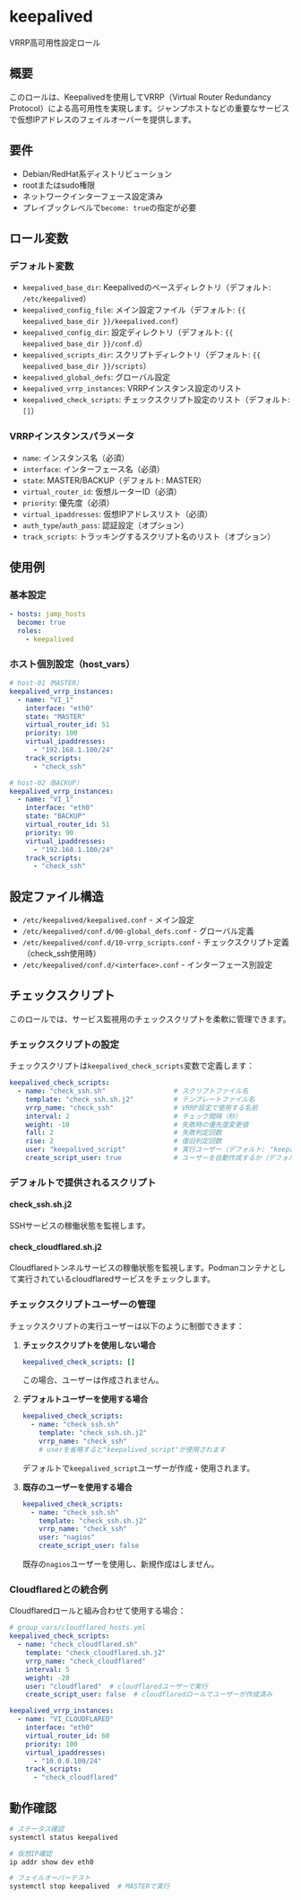# keepalived

VRRP高可用性設定ロール

## 概要

このロールは、Keepalivedを使用してVRRP（Virtual Router Redundancy Protocol）による高可用性を実現します。ジャンプホストなどの重要なサービスで仮想IPアドレスのフェイルオーバーを提供します。

## 要件

- Debian/RedHat系ディストリビューション
- rootまたはsudo権限
- ネットワークインターフェース設定済み
- プレイブックレベルで`become: true`の指定が必要

## ロール変数

### デフォルト変数

- `keepalived_base_dir`: Keepalivedのベースディレクトリ（デフォルト: `/etc/keepalived`）
- `keepalived_config_file`: メイン設定ファイル（デフォルト: `{{ keepalived_base_dir }}/keepalived.conf`）
- `keepalived_config_dir`: 設定ディレクトリ（デフォルト: `{{ keepalived_base_dir }}/conf.d`）
- `keepalived_scripts_dir`: スクリプトディレクトリ（デフォルト: `{{ keepalived_base_dir }}/scripts`）
- `keepalived_global_defs`: グローバル設定
- `keepalived_vrrp_instances`: VRRPインスタンス設定のリスト
- `keepalived_check_scripts`: チェックスクリプト設定のリスト（デフォルト: `[]`）

### VRRPインスタンスパラメータ

- `name`: インスタンス名（必須）
- `interface`: インターフェース名（必須）
- `state`: MASTER/BACKUP（デフォルト: MASTER）
- `virtual_router_id`: 仮想ルーターID（必須）
- `priority`: 優先度（必須）
- `virtual_ipaddresses`: 仮想IPアドレスリスト（必須）
- `auth_type`/`auth_pass`: 認証設定（オプション）
- `track_scripts`: トラッキングするスクリプト名のリスト（オプション）

## 使用例

### 基本設定

```yaml
- hosts: jamp_hosts
  become: true
  roles:
    - keepalived
```

### ホスト個別設定（host_vars）

```yaml
# host-01（MASTER）
keepalived_vrrp_instances:
  - name: "VI_1"
    interface: "eth0"
    state: "MASTER"
    virtual_router_id: 51
    priority: 100
    virtual_ipaddresses:
      - "192.168.1.100/24"
    track_scripts:
      - "check_ssh"

# host-02（BACKUP）
keepalived_vrrp_instances:
  - name: "VI_1"
    interface: "eth0"
    state: "BACKUP"
    virtual_router_id: 51
    priority: 90
    virtual_ipaddresses:
      - "192.168.1.100/24"
    track_scripts:
      - "check_ssh"
```

## 設定ファイル構造

- `/etc/keepalived/keepalived.conf` - メイン設定
- `/etc/keepalived/conf.d/00-global_defs.conf` - グローバル定義
- `/etc/keepalived/conf.d/10-vrrp_scripts.conf` - チェックスクリプト定義（check_ssh使用時）
- `/etc/keepalived/conf.d/<interface>.conf` - インターフェース別設定

## チェックスクリプト

このロールでは、サービス監視用のチェックスクリプトを柔軟に管理できます。

### チェックスクリプトの設定

チェックスクリプトは`keepalived_check_scripts`変数で定義します：

```yaml
keepalived_check_scripts:
  - name: "check_ssh.sh"                 # スクリプトファイル名
    template: "check_ssh.sh.j2"          # テンプレートファイル名
    vrrp_name: "check_ssh"               # VRRP設定で使用する名前
    interval: 2                          # チェック間隔（秒）
    weight: -10                          # 失敗時の優先度変更値
    fall: 2                              # 失敗判定回数
    rise: 2                              # 復旧判定回数
    user: "keepalived_script"            # 実行ユーザー（デフォルト: "keepalived_script"）
    create_script_user: true             # ユーザーを自動作成するか（デフォルト: true）
```

### デフォルトで提供されるスクリプト

#### check_ssh.sh.j2
SSHサービスの稼働状態を監視します。

#### check_cloudflared.sh.j2
Cloudflaredトンネルサービスの稼働状態を監視します。Podmanコンテナとして実行されているcloudflaredサービスをチェックします。

### チェックスクリプトユーザーの管理

チェックスクリプトの実行ユーザーは以下のように制御できます：

1. **チェックスクリプトを使用しない場合**
   ```yaml
   keepalived_check_scripts: []
   ```
   この場合、ユーザーは作成されません。

2. **デフォルトユーザーを使用する場合**
   ```yaml
   keepalived_check_scripts:
     - name: "check_ssh.sh"
       template: "check_ssh.sh.j2"
       vrrp_name: "check_ssh"
       # userを省略すると"keepalived_script"が使用されます
   ```
   デフォルトで`keepalived_script`ユーザーが作成・使用されます。

3. **既存のユーザーを使用する場合**
   ```yaml
   keepalived_check_scripts:
     - name: "check_ssh.sh"
       template: "check_ssh.sh.j2"
       vrrp_name: "check_ssh"
       user: "nagios"
       create_script_user: false
   ```
   既存の`nagios`ユーザーを使用し、新規作成はしません。

### Cloudflaredとの統合例

Cloudflaredロールと組み合わせて使用する場合：

```yaml
# group_vars/cloudflared_hosts.yml
keepalived_check_scripts:
  - name: "check_cloudflared.sh"
    template: "check_cloudflared.sh.j2"
    vrrp_name: "check_cloudflared"
    interval: 5
    weight: -20
    user: "cloudflared"  # cloudflaredユーザーで実行
    create_script_user: false  # cloudflaredロールでユーザーが作成済み

keepalived_vrrp_instances:
  - name: "VI_CLOUDFLARED"
    interface: "eth0"
    virtual_router_id: 60
    priority: 100
    virtual_ipaddresses:
      - "10.0.0.100/24"
    track_scripts:
      - "check_cloudflared"
```

## 動作確認

```bash
# ステータス確認
systemctl status keepalived

# 仮想IP確認
ip addr show dev eth0

# フェイルオーバーテスト
systemctl stop keepalived  # MASTERで実行
```